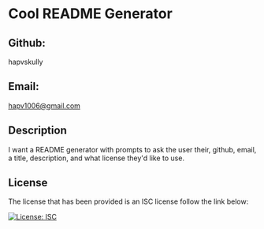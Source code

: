 # Cool README Generator

## Github: 
hapvskully

## Email:
hapv1006@gmail.com

## Description
I want a README generator with prompts to ask the user their, github, email, a title, description, and what license they'd like to use. 

## License
  
The license that has been provided is an ISC license follow the link below:
  
[![License: ISC](https://img.shields.io/badge/License-ISC-blue.svg)](https://opensource.org/licenses/ISC)

